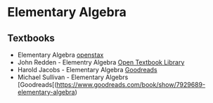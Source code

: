 # Elementary Algebra

## Textbooks
- Elementary Algebra [openstax](https://openstax.org/details/books/elementary-algebra)
- John Redden - Elementry Algebra [Open Textbook Library](https://open.umn.edu/opentextbooks/textbooks/elementary-algebra)
- Harold Jacobs - Elementary Algebra [Goodreads](https://www.goodreads.com/book/show/111329.Elementary_Algebra)
- Michael Sullivan - Elementary Algebrs [Goodreads[(https://www.goodreads.com/book/show/7929689-elementary-algebra)
